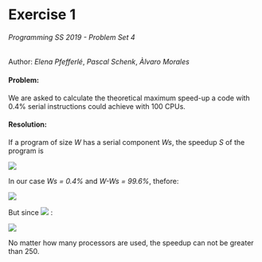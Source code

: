 # Exercise 1
######  Programming SS 2019 - Problem Set 4
Author: *Elena Pfefferlé*, *Pascal Schenk*, *Àlvaro Morales*

#### Problem:

We are asked to calculate the theoretical maximum speed-up a code with 0.4% serial instructions could achieve with 100 CPUs.

#### Resolution:

If a program of size *W* has a serial component *Ws*, the speedup *S* of the program is

<img src="https://latex.codecogs.com/svg.latex?\Large&space;S=\frac{W}{\frac{W-Ws}{p}+Ws}"/>

In our case *Ws = 0.4%* and *W-Ws = 99.6%*, thefore:

<img src="https://latex.codecogs.com/svg.latex?\Large&space;S=\frac{1}{\frac{0.996}{p}+0.004}"/>

But since  <img src="https://latex.codecogs.com/svg.latex?\Large&space;p \rightarrow \infty"/> :

<img src="https://latex.codecogs.com/svg.latex?\Large&space;S=\frac{1}{0.004} = 250 "/>

No matter how many processors are used, the speedup can not be greater than 250.
